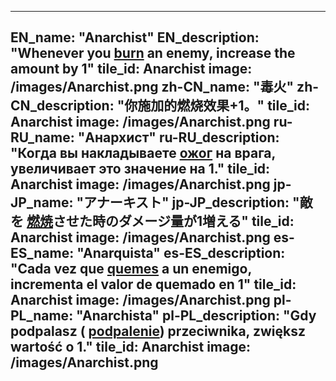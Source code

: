 ---

EN_name: "Anarchist"
EN_description: "Whenever you  <u>burn</u> an enemy, increase the amount by 1"
tile_id: Anarchist
image: /images/Anarchist.png
zh-CN_name: "毒火"
zh-CN_description: "你施加的燃烧效果+1。"
tile_id: Anarchist
image: /images/Anarchist.png
ru-RU_name: "Анархист"
ru-RU_description: "Когда вы накладываете  <u>ожог</u> на врага, увеличивает это значение на 1."
tile_id: Anarchist
image: /images/Anarchist.png
jp-JP_name: "アナーキスト"
jp-JP_description: "敵を <u>燃焼</u>させた時のダメージ量が1増える"
tile_id: Anarchist
image: /images/Anarchist.png
es-ES_name: "Anarquista"
es-ES_description: "Cada vez que  <u>quemes</u> a un enemigo, incrementa el valor de quemado en 1"
tile_id: Anarchist
image: /images/Anarchist.png
pl-PL_name: "Anarchista"
pl-PL_description: "Gdy podpalasz ( <u>podpalenie</u>) przeciwnika, zwiększ wartość o 1."
tile_id: Anarchist
image: /images/Anarchist.png
---